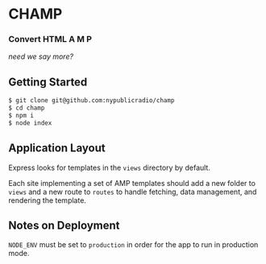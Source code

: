 # CHAMP
### Convert HTML A M P
_need we say more?_

## Getting Started

```sh
$ git clone git@github.com:nypublicradio/champ
$ cd champ
$ npm i
$ node index
```

## Application Layout

Express looks for templates in the `views` directory by default.

Each site implementing a set of AMP templates should add a new folder to `views` and a new route to `routes` to handle fetching, data management, and rendering the template.

## Notes on Deployment

`NODE_ENV` must be set to `production` in order for the app to run in production mode.
